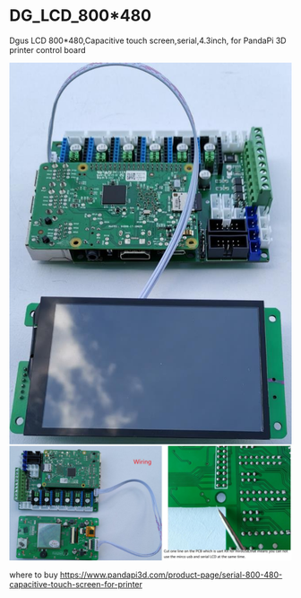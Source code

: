 # DG_LCD_800*480
Dgus LCD 800*480,Capacitive touch screen,serial,4.3inch, for PandaPi 3D printer control board

![Opensource](https://raw.githubusercontent.com/markniu/doc_test/master/imges/34552.jpg)
![Opensource](https://raw.githubusercontent.com/markniu/doc_test/master/imges/134413.jpg)

where to buy https://www.pandapi3d.com/product-page/serial-800-480-capacitive-touch-screen-for-printer
